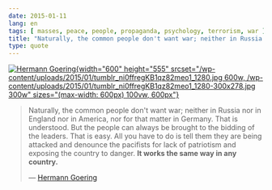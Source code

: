 ```yaml
---
date: 2015-01-11
lang: en
tags: [ masses, peace, people, propaganda, psychology, terrorism, war ]
title: "Naturally, the common people don't want war; neither in Russia nor in"
type: quote
---
```


[![Hermann
Goering](/wp-content/uploads/2015/01/tumblr_ni0ffregKB1qz82meo1_1280.jpg){width="600"
height="555"
srcset="/wp-content/uploads/2015/01/tumblr_ni0ffregKB1qz82meo1_1280.jpg 600w, /wp-content/uploads/2015/01/tumblr_ni0ffregKB1qz82meo1_1280-300x278.jpg 300w"
sizes="(max-width: 600px) 100vw, 600px"}](/wp-content/uploads/2015/01/tumblr_ni0ffregKB1qz82meo1_1280.jpg)

> Naturally, the common people don't want war; neither in Russia nor in
> England nor in America, nor for that matter in Germany. That is
> understood. But the people can always be brought to the bidding of the
> leaders. That is easy. All you have to do is tell them they are being
> attacked and denounce the pacifists for lack of patriotism and
> exposing the country to danger. **It works the same way in any
> country.**
>
> — [Hermann
> Goering](http://en.wikiquote.org/wiki/Hermann_G%C3%B6ring#Nuremberg_Diary_.281947.29)

